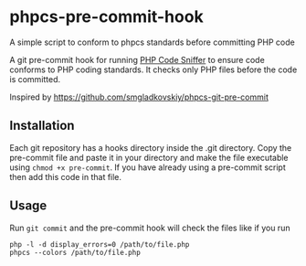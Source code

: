 # phpcs-pre-commit-hook
A simple script to conform to phpcs standards before committing PHP code

A git pre-commit hook for running [PHP Code Sniffer](https://github.com/squizlabs/PHP_CodeSniffer) to ensure code conforms to PHP coding standards. It checks only PHP files before the code is committed.

Inspired by https://github.com/smgladkovskiy/phpcs-git-pre-commit

## Installation

Each git repository has a hooks directory inside the .git directory. Copy the pre-commit file and paste it in your directory and make the file executable using `chmod +x pre-commit`. If you have already using a pre-commit script then add this code in that file.

## Usage

Run `git commit` and the pre-commit hook will check the files like if you run
    
    php -l -d display_errors=0 /path/to/file.php 
    phpcs --colors /path/to/file.php
